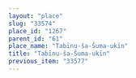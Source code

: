 ```yaml
---
layout: "place"
slug: "33574"
place_id: "1267"
parent_id: "61"
place_name: "Tabīnu-ša-Šuma-ukīn"
title: "Tabīnu-ša-Šuma-ukīn"
previous_item: "33577"
---
```

